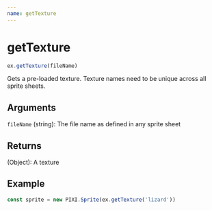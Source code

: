 ```yaml
---
name: getTexture
---
```


# getTexture

```js
ex.getTexture(fileName)
```

Gets a pre-loaded texture. Texture names need to be unique across all sprite sheets.

## Arguments

`fileName` (string): The file name as defined in any sprite sheet

## Returns

(Object): A texture

## Example

```js
const sprite = new PIXI.Sprite(ex.getTexture('lizard'))
```
